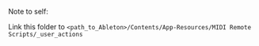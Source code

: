 Note to self:

Link this folder to `<path_to_Ableton>/Contents/App-Resources/MIDI Remote Scripts/_user_actions`
